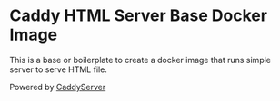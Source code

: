# Caddy HTML Server Base Docker Image 


This is a base or boilerplate to create a docker image that runs simple server to serve HTML file. 

Powered by [CaddyServer](https://caddyserver.com)


